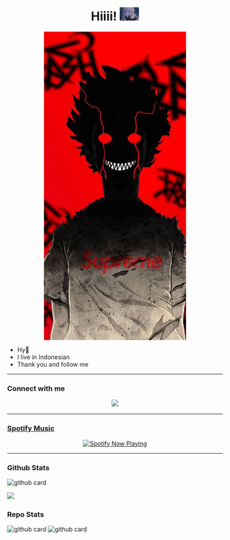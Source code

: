 <h1 align="center">Hiiii! <img src="https://github.com/Drz103/Drz103/blob/main/radbotz.jpg" style="border-radius:5;" width="45px" alt=""><br></h1>
<p align="center">
<a href="https://youtube.com/c/ra"><img align="center" height="auto" src="https://github.com/Drz103/Drz103/blob/main/Raditya.jpg"/></a>

<p align="center">

- Hy👋
- I live in Indonesian
- Thank you and follow me


------

### Connect with me 
<p align="center">
  <a href="https://wa.me/6285892962667"><img src="https://img.shields.io/badge/WhatsApp-25D366?style=for-the-badge&logo=whatsapp&logoColor=white" /><br>

------

### Spotify Music

<p align="center">
  <a href="https://open.spotify.com/track/4bNvS25ZVMCvLHEUV87mp4?si=yb1PaPVnRgiTYedy8r6i_g&utm_source=copy-link&context=spotify%3Aplaylist%3A37i9dQZF1EIVoBTSiHHsdx&dl_branch=1" target="_blank"><img src="https://now-playing-on-spotify.vercel.app/api/spotify" alt="Spotify Now Playing" width="350"/></a>
</p>

------
 
### Github Stats 

![github card](https://github-readme-stats.vercel.app/api?username=Drz103&show_icons=true&theme=radical)

![](https://github-profile-summary-cards.vercel.app/api/cards/profile-details?username=Drz103&theme=monokai)

### Repo Stats 

![github card](https://github-readme-stats.vercel.app/api/pin/?username=Drz103&repo=Asupan-1&theme=dark)
![github card](https://github-readme-stats.vercel.app/api/pin/?username=Drz103&repo=database&theme=dark)
